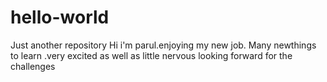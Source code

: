 # hello-world
Just another repository
Hi i'm parul.enjoying my new job.
Many newthings to learn .very excited as well as little nervous
looking forward for the challenges
